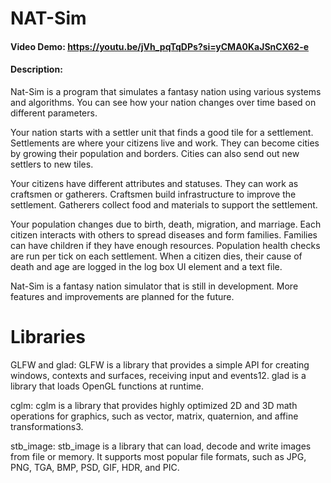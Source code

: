 # NAT-Sim
#### Video Demo:  [<URL HERE>](https://youtu.be/jVh_pqTqDPs?si=yCMA0KaJSnCX62-e)https://youtu.be/jVh_pqTqDPs?si=yCMA0KaJSnCX62-e
#### Description:
Nat-Sim is a program that simulates a fantasy nation using various systems and algorithms. You can see how your nation changes over time based on different parameters.

Your nation starts with a settler unit that finds a good tile for a settlement. Settlements are where your citizens live and work. They can become cities by growing their population and borders. Cities can also send out new settlers to new tiles.

Your citizens have different attributes and statuses. They can work as craftsmen or gatherers. Craftsmen build infrastructure to improve the settlement. Gatherers collect food and materials to support the settlement.

Your population changes due to birth, death, migration, and marriage. Each citizen interacts with others to spread diseases and form families. Families can have children if they have enough resources. Population health checks are run per tick on each settlement. When a citizen dies, their cause of death and age are logged in the log box UI element and a text file.

Nat-Sim is a fantasy nation simulator that is still in development. More features and improvements are planned for the future.

# Libraries

GLFW and glad: GLFW is a library that provides a simple API for creating windows, contexts and surfaces, receiving input and events12. glad is a library that loads OpenGL functions at runtime.

cglm: cglm is a library that provides highly optimized 2D and 3D math operations for graphics, such as vector, matrix, quaternion, and affine transformations3.

stb_image: stb_image is a library that can load, decode and write images from file or memory. It supports most popular file formats, such as JPG, PNG, TGA, BMP, PSD, GIF, HDR, and PIC.
